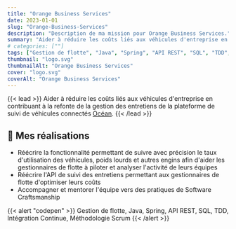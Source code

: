```yaml
---
title: "Orange Business Services"
date: 2023-01-01
slug: "Orange-Business-Services"
description: "Description de ma mission pour Orange Business Services."
summary: "Aider à réduire les coûts liés aux véhicules d'entreprise en contribuant à la refonte de la gestion des entretiens de la plateforme de suivi de véhicules connectés [Océan](https://ocean.orange-business.com/)."
# categories: [""]
tags: ["Gestion de flotte", "Java", "Spring", "API REST", "SQL", "TDD", "Intégration Continue", "Méthodologie Scrum"]
thumbnail: "logo.svg"
thumbnailAlt: "Orange Business Services"
cover: "logo.svg"
coverAlt: "Orange Business Services"
---
```


{{< lead >}}
Aider à réduire les coûts liés aux véhicules d'entreprise en contribuant à la refonte de la gestion des entretiens de la plateforme de suivi de véhicules connectés [Océan](https://ocean.orange-business.com/).
{{< /lead >}}

## :dart: Mes réalisations

* Réécrire la fonctionnalité permettant de suivre avec précision le taux d'utilisation des véhicules,
poids lourds et autres engins afin d'aider les gestionnaires de flotte à piloter et analyser l'activité de leurs équipes
* Réécrire l'API de suivi des entretiens permettant aux gestionnaires de flotte d'optimiser leurs coûts
* Accompagner et mentorer l'équipe vers des pratiques de Software Craftsmanship

{{< alert "codepen" >}}
Gestion de flotte, Java, Spring, API REST, SQL, TDD, Intégration Continue, Méthodologie Scrum
{{< /alert >}}
